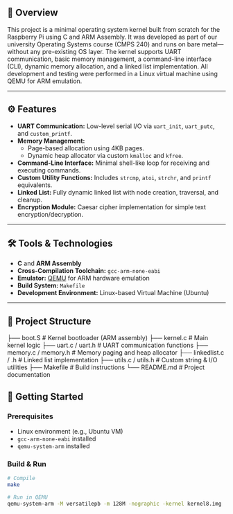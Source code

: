 ## 🧠 Overview  
This project is a minimal operating system kernel built from scratch for the Raspberry Pi using C and ARM Assembly. It was developed as part of our university Operating Systems course (CMPS 240) and runs on bare metal—without any pre-existing OS layer. The kernel supports UART communication, basic memory management, a command-line interface (CLI), dynamic memory allocation, and a linked list implementation. All development and testing were performed in a Linux virtual machine using QEMU for ARM emulation.

---

## ⚙️ Features

- **UART Communication:** Low-level serial I/O via `uart_init`, `uart_putc`, and `custom_printf`.
- **Memory Management:**
  - Page-based allocation using 4KB pages.
  - Dynamic heap allocator via custom `kmalloc` and `kfree`.
- **Command-Line Interface:** Minimal shell-like loop for receiving and executing commands.
- **Custom Utility Functions:** Includes `strcmp`, `atoi`, `strchr`, and `printf` equivalents.
- **Linked List:** Fully dynamic linked list with node creation, traversal, and cleanup.
- **Encryption Module:** Caesar cipher implementation for simple text encryption/decryption.

---

## 🛠️ Tools & Technologies

- **C** and **ARM Assembly**
- **Cross-Compilation Toolchain:** `gcc-arm-none-eabi`
- **Emulator:** [QEMU](https://www.qemu.org/) for ARM hardware emulation
- **Build System:** `Makefile`
- **Development Environment:** Linux-based Virtual Machine (Ubuntu)

---

## 📂 Project Structure
├── boot.S # Kernel bootloader (ARM assembly)
├── kernel.c # Main kernel logic
├── uart.c / uart.h # UART communication functions
├── memory.c / memory.h # Memory paging and heap allocator
├── linkedlist.c / .h # Linked list implementation
├── utils.c / utils.h # Custom string & I/O utilities
├── Makefile # Build instructions
└── README.md # Project documentation

## 🚀 Getting Started

### Prerequisites
- Linux environment (e.g., Ubuntu VM)
- `gcc-arm-none-eabi` installed
- `qemu-system-arm` installed

### Build & Run
```bash
# Compile
make

# Run in QEMU
qemu-system-arm -M versatilepb -m 128M -nographic -kernel kernel8.img
